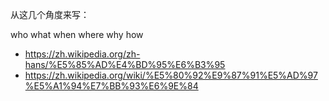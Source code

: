 
从这几个角度来写：

who what when where why how
- https://zh.wikipedia.org/zh-hans/%E5%85%AD%E4%BD%95%E6%B3%95
- https://zh.wikipedia.org/wiki/%E5%80%92%E9%87%91%E5%AD%97%E5%A1%94%E7%BB%93%E6%9E%84